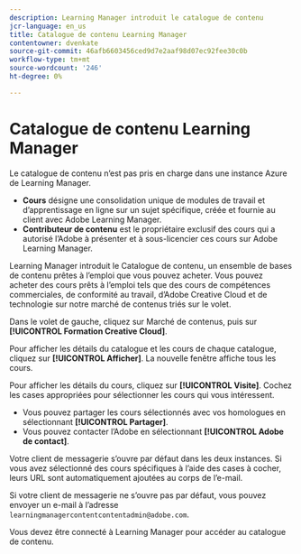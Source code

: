 ```yaml
---
description: Learning Manager introduit le catalogue de contenu
jcr-language: en_us
title: Catalogue de contenu Learning Manager
contentowner: dvenkate
source-git-commit: 46afb6603456ced9d7e2aaf98d07ec92fee30c0b
workflow-type: tm+mt
source-wordcount: '246'
ht-degree: 0%

---
```




# Catalogue de contenu Learning Manager

<!--Learning Manager introduces Content Catalog-->

Le catalogue de contenu n’est pas pris en charge dans une instance Azure de Learning Manager.

* **Cours** désigne une consolidation unique de modules de travail et d’apprentissage en ligne sur un sujet spécifique, créée et fournie au client avec Adobe Learning Manager.
* **Contributeur de contenu** est le propriétaire exclusif des cours qui a autorisé l’Adobe à présenter et à sous-licencier ces cours sur Adobe Learning Manager.

Learning Manager introduit le Catalogue de contenu, un ensemble de bases de contenu prêtes à l’emploi que vous pouvez acheter. Vous pouvez acheter des cours prêts à l’emploi tels que des cours de compétences commerciales, de conformité au travail, d’Adobe Creative Cloud et de technologie sur notre marché de contenus triés sur le volet.

Dans le volet de gauche, cliquez sur Marché de contenus, puis sur **[!UICONTROL Formation Creative Cloud]**.

<!--![](assets/content-catalog.png)-->

Pour afficher les détails du catalogue et les cours de chaque catalogue, cliquez sur **[!UICONTROL Afficher]**. La nouvelle fenêtre affiche tous les cours.

<!--![](assets/course-details.png)-->

Pour afficher les détails du cours, cliquez sur **[!UICONTROL Visite]**. Cochez les cases appropriées pour sélectionner les cours qui vous intéressent.

* Vous pouvez partager les cours sélectionnés avec vos homologues en sélectionnant  **[!UICONTROL Partager]**.
* Vous pouvez contacter l’Adobe en sélectionnant  **[!UICONTROL Adobe de contact]**.

<!--![](assets/course-details.png)-->

Votre client de messagerie s’ouvre par défaut dans les deux instances. Si vous avez sélectionné des cours spécifiques à l’aide des cases à cocher, leurs URL sont automatiquement ajoutées au corps de l’e-mail.

Si votre client de messagerie ne s’ouvre pas par défaut, vous pouvez envoyer un e-mail à l’adresse `learningmanagercontentcontentadmin@adobe.com`.

Vous devez être connecté à Learning Manager pour accéder au catalogue de contenu.
